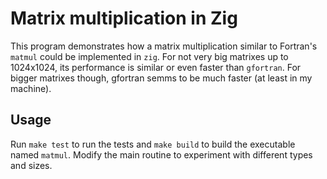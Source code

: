 # Matrix multiplication in Zig

This program demonstrates how a matrix multiplication similar to Fortran's `matmul` could be implemented in `zig`.
For not very big matrixes up to 1024x1024, its performance is similar or even faster than `gfortran`. For bigger matrixes though, gfortran semms to be much faster (at least in my machine).  

## Usage
Run `make test` to run the tests and `make build` to build the executable named `matmul`.
Modify the main routine to experiment with different types and sizes.